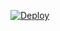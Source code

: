 [![Deploy](https://www.herokucdn.com/deploy/button.png)](https://dashboard.heroku.com/new?template=https://github.com/hgyuo/lhreeyeu)
